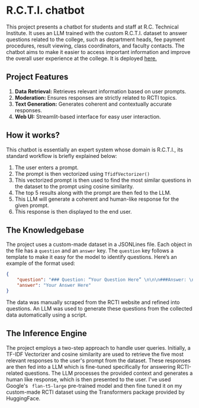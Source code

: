 # R.C.T.I. chatbot

This project presents a chatbot for students and staff at R.C. Technical Institute. It uses an LLM trained with the custom R.C.T.I. dataset to answer questions related to the college, such as department heads, fee payment procedures, result viewing, class coordinators, and faculty contacts. The chatbot aims to make it easier to access important information and improve the overall user experience at the college. It is deployed [here.](https://rcti-chatbot.streamlit.app/ "RCTI chatbot")

## Project Features

1. **Data Retrieval:** Retrieves relevant information based on user prompts.
2. **Moderation:** Ensures responses are strictly related to RCTI topics.
3. **Text Generation:** Generates coherent and contextually accurate responses.
4. **Web UI:** Streamlit-based interface for easy user interaction.

## How it works?

This chatbot is essentially an expert system whose domain is R.C.T.I., its standard workflow is briefly explained below:

1. The user enters a prompt.
2. The prompt is then vectorized using `TfidfVectorizer()`
3. This vectorized prompt is then used to find the most similar questions in the dataset to the prompt using cosine similarity.
4. The top 5 results along with the prompt are then fed to the LLM.
5. This LLM will generate a coherent and human-like response for the given prompt.
6. This response is then displayed to the end user.

## The Knowledgebase

The project uses a custom-made dataset in a JSONLines file. Each object in the file has a `question` and an `answer` key. The `question` key follows a template to make it easy for the model to identify questions. Here’s an example of the format used:

```json
{   
    "question": "### Question: “Your Question Here” \n\n\n###Answer: \n",  
    "answer": "Your Answer Here" 
}
```

The data was manually scraped from the RCTI website and refined into questions. An LLM was used to generate these questions from the collected data automatically using a script.

## The Inference Engine

The project employs a two-step approach to handle user queries. Initially, a TF-IDF Vectorizer and cosine similarity are used to retrieve the five most relevant responses to the user's prompt from the dataset. These responses are then fed into a LLM which is fine-tuned specifically for answering RCTI-related questions. The LLM processes the provided context and generates a human like response, which is then presented to the user. I've used Google's ` flan-t5-large` pre-trained model and then fine tuned it on my custom-made RCTI dataset using the Transformers package provided by HuggingFace.
